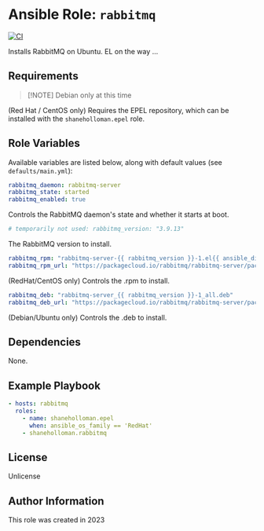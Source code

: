 # Ansible Role: `rabbitmq`

[![CI](https://github.com/shaneholloman/ansible-role-rabbitmq/actions/workflows/ci.yml/badge.svg)](https://github.com/shaneholloman/ansible-role-rabbitmq/actions/workflows/ci.yml)

Installs RabbitMQ on Ubuntu. EL on the way ...

## Requirements

> [!NOTE] Debian only at this time

(Red Hat / CentOS only) Requires the EPEL repository, which can be installed with the `shaneholloman.epel` role.

## Role Variables

Available variables are listed below, along with default values (see `defaults/main.yml`):

```yml
rabbitmq_daemon: rabbitmq-server
rabbitmq_state: started
rabbitmq_enabled: true
```

Controls the RabbitMQ daemon's state and whether it starts at boot.

```yml
# temporarily not used: rabbitmq_version: "3.9.13"
```

The RabbitMQ version to install.

```yml
rabbitmq_rpm: "rabbitmq-server-{{ rabbitmq_version }}-1.el{{ ansible_distribution_major_version }}.noarch.rpm"
rabbitmq_rpm_url: "https://packagecloud.io/rabbitmq/rabbitmq-server/packages/el/{{ ansible_distribution_major_version }}/{{ rabbitmq_rpm }}/download"
```

(RedHat/CentOS only) Controls the .rpm to install.

```yml
rabbitmq_deb: "rabbitmq-server_{{ rabbitmq_version }}-1_all.deb"
rabbitmq_deb_url: "https://packagecloud.io/rabbitmq/rabbitmq-server/packages/{{ ansible_distribution | lower }}/{{ ansible_distribution_release }}/{{ rabbitmq_deb }}/download"
```

(Debian/Ubuntu only) Controls the .deb to install.

## Dependencies

None.

## Example Playbook

```yml
- hosts: rabbitmq
  roles:
    - name: shaneholloman.epel
      when: ansible_os_family == 'RedHat'
    - shaneholloman.rabbitmq
```

## License

Unlicense

## Author Information

This role was created in 2023
